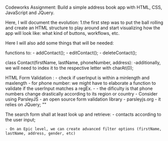 Codeworks Assignment: Build a simple address book app with HTML, CSS, JavaScript and JQuery.

Here, I will document the evolution:
1.the first step was to put the ball rolling and create an HTML structure to play around and start visualizing how the app will look like: what kind of buttons, workflows, etc.


Here I will also add some things that will be needed:

functions to:
    - addContact();
    - editContact();
    - deleteContact();


class Contact(firstName, lastName, phoneNumber, address): 
   -additionally, we will need to index it to the respective letter with charAt(0);



HTML Form Validation :
    - check if userInput is within a minlength and maxlength
    - for phone number: we might have to elaborate a function to validate if the userInput matches a regEx. -
        - the dificulty is that phone numbers change drastically according to its region or country 
        - Consider using ParsleyJS - an open source form validation library - parsleyjs.org - it relies on JQuery;
            ""


The search form shall at least look up and retrieve:
    - contacts according to the user input;

    - On an Epic level, we can create advanced filter options (firstName, lastName, address, gender, etc)
    
